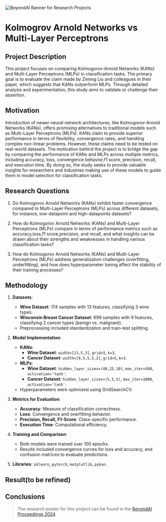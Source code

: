 ![BeyondAI Banner for Research Projects](../BeyondAI_Banner_Research_Projects_2024.png)

# Kolmogrov Arnold Networks vs Multi-Layer Perceptrons 

## Project Description
This project focuses on comparing Kolmogorov-Arnold Networks (KANs) and Multi-Layer Perceptrons (MLPs) in classification tasks. The primary goal is to evaluate the claim made by Ziming Liu and colleagues in their paper, which suggests that KANs outperform MLPs. Through detailed analysis and experimentation, this study aims to validate or challenge their assertion.


## Motivation
Introduction of newer neural network architectures, like Kolmogorov-Arnold Networks (KANs), offers promising alternatives to traditional models such as Multi-Layer Perceptrons (MLPs). KANs claim to provide superior performance in terms of flexibility, convergence rates, and handling complex non-linear problems. However, these claims need to be tested on real-world datasets.
The motivation behind the project is to bridge the gap by comparing the performance of KANs and MLPs across multiple metrics, including accuracy, loss, convergence behavior,f1 score, precision, recall, and execution time. By doing so, the study seeks to provide valuable insights for researchers and industries making use of these models to guide them in model selection for classification tasks.
## Research Questions
1. Do Kolmogorov Arnold Networks (KANs) exhibit faster convergence compared to Multi-Layer Perceptrons (MLPs) across different datasets, for instance, low-datapoint and high-datapoints datasets?

2. How do Kolmogorov Arnold Networks (KANs) and Multi-Layer Perceptrons (MLPs) compare in terms of performance metrics such as accuracy,loss,f1 score,precision, and recall, and what insights can be drawn about their strengths and weaknesses in handling various classification tasks?

3. How do Kolmogorov Arnold Networks (KANs) and Multi-Layer Perceptrons (MLPs) address generalization challenges (overfitting, underfitting), and how does hyperparameter tuning affect the stability of their training processes?



## Methodology
1. **Datasets**:  
   - **Wine Dataset**: 174 samples with 13 features, classifying 3 wine types.  
   - **Wisconsin Breast Cancer Dataset**: 699 samples with 9 features, classifying 2 cancer types (benign vs. malignant).  
   - Preprocessing included standardization and train-test splitting.  

2. **Model Implementation**:  
   - **KANs**:  
     - **Wine Dataset**: `width=[13,5,3]`, `grid=5`, `k=3`.  
     - **Cancer Dataset**: `width=[9,5,5,5,2]`, `grid=5`, `k=3`.  
   - **MLPs**:  
     - **Wine Dataset**: `hidden_layer_sizes=(40,25,10)`, `max_iter=500`, `activation='tanh'`.  
     - **Cancer Dataset**: `hidden_layer_sizes=(5,5,5)`, `max_iter=1000`, `activation='tanh'`.  
   - Hyperparameters were optimized using GridSearchCV.  

3. **Metrics for Evaluation**:  
   - **Accuracy**: Measure of classification correctness.  
   - **Loss**: Convergence and overfitting behavior.  
   - **Precision, Recall, F1-Score**: Class-specific performance.  
   - **Execution Time**: Computational efficiency.  

4. **Training and Comparison**:  
   - Both models were trained over 100 epochs.  
   - Results included convergence curves for loss and accuracy, and confusion matrices to evaluate predictions.  

5. **Libraries**: `sklearn`, `pytorch`, `matplotlib`, `pykan`.  

## Result(to be refined)

## Conclusions

> The research poster for this project can be found in the [BeyondAI Proceedings 2024](https://thinkingbeyond.education/beyondai_proceedings_2024/).
